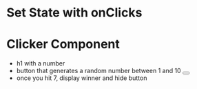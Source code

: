 # Set State with onClicks

# Clicker Component

- h1 with a number <Clicker />
- button that generates a random number between 1 and 10 <Button />
- once you hit 7, display winner and hide button 